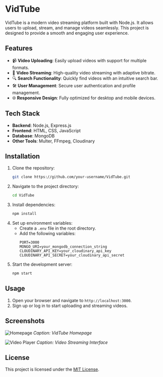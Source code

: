 # VidTube

VidTube is a modern video streaming platform built with Node.js. It allows users to upload, stream, and manage videos seamlessly. This project is designed to provide a smooth and engaging user experience.

## Features

- 📹 **Video Uploading**: Easily upload videos with support for multiple formats.
- 🎥 **Video Streaming**: High-quality video streaming with adaptive bitrate.
- 🔍 **Search Functionality**: Quickly find videos with an intuitive search bar.
- 🛠️ **User Management**: Secure user authentication and profile management.
- 🌐 **Responsive Design**: Fully optimized for desktop and mobile devices.

## Tech Stack

- **Backend**: Node.js, Express.js
- **Frontend**: HTML, CSS, JavaScript
- **Database**: MongoDB
- **Other Tools**: Multer, FFmpeg, Cloudinary

## Installation

1. Clone the repository:
    ```bash
    git clone https://github.com/your-username/VidTube.git
    ```
2. Navigate to the project directory:
    ```bash
    cd VidTube
    ```
3. Install dependencies:
    ```bash
    npm install
    ```
4. Set up environment variables:
    - Create a `.env` file in the root directory.
    - Add the following variables:
      ```
      PORT=3000
      MONGO_URI=your_mongodb_connection_string
      CLOUDINARY_API_KEY=your_cloudinary_api_key
      CLOUDINARY_API_SECRET=your_cloudinary_api_secret
      ```
5. Start the development server:
    ```bash
    npm start
    ```

## Usage

1. Open your browser and navigate to `http://localhost:3000`.
2. Sign up or log in to start uploading and streaming videos.

## Screenshots

![Homepage](https://via.placeholder.com/800x400?text=Homepage)
*Caption: VidTube Homepage*

![Video Player](https://via.placeholder.com/800x400?text=Video+Player)
*Caption: Video Streaming Interface*

## License

This project is licensed under the [MIT License](LICENSE).
